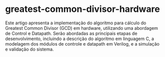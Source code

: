 ﻿# greatest-common-divisor-hardware
Este artigo apresenta a implementação do algoritmo para cálculo do Greatest Common Divisor (GCD) em hardware, utilizando uma abordagem de Control e Datapath. Serão abordadas as principais etapas de desenvolvimento, incluindo a descrição do algoritmo em linguagem C, a modelagem dos módulos de controle e datapath em Verilog, e a simulação e validação do sistema.

